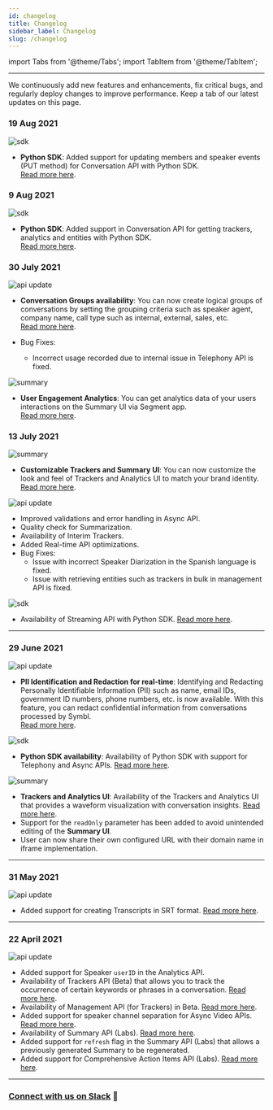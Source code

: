 ```yaml
---
id: changelog
title: Changelog
sidebar_label: Changelog
slug: /changelog
---
```

import Tabs from '@theme/Tabs';
import TabItem from '@theme/TabItem';

--- 

We continuously add new features and enhancements, fix critical bugs, and regularly deploy changes to improve performance. Keep a tab of our latest updates on this page.

### 19 Aug 2021

![sdk](/img/sdk-icon.png)
- **Python SDK**: Added support for updating members and speaker events (PUT method) for Conversation API with Python SDK. <br/>
[Read more here](/docs/python-sdk/conversation-api).

### 9 Aug 2021

![sdk](/img/sdk-icon.png)
- **Python SDK**: Added support in Conversation API for getting trackers, analytics and entities with Python SDK. <br/>
[Read more here](/docs/python-sdk/conversation-api).

### 30 July 2021

![api update](/img/api-update.png)
- **Conversation Groups availability**: You can now create logical groups of conversations by setting the grouping criteria such as speaker agent, company name, call type such as internal, external, sales, etc.<br/>
[Read more here](/docs/concepts/conversation-groups).

- Bug Fixes:
  - Incorrect usage recorded due to internal issue in Telephony API is fixed. 

![summary](/img/summary-ui-icon.png)
- **User Engagement Analytics**: You can get analytics data of your users interactions on the Summary UI via Segment app.<br/>
[Read more here](/docs/pre-built-ui/user-engagement-analytics).



### 13 July 2021

![summary](/img/summary-ui-icon.png)
- **Customizable Trackers and Summary UI**: You can now customize the look and feel of Trackers and Analytics UI to match your brand identity.<br/>
[Read more here](/docs/pre-built-ui/trackers-and-analytics-ui/#customizing-trackers-and-analytics-ui).

![api update](/img/api-update.png)

- Improved validations and error handling in Async API.
- Quality check for Summarization.
- Availability of Interim Trackers. 
- Added Real-time API optimizations. 
- Bug Fixes: 
  - Issue with incorrect Speaker Diarization in the Spanish language is fixed.
  - Issue with retrieving entities such as trackers in bulk in management API is fixed.

![sdk](/img/sdk-icon.png)
- Availability of Streaming API with Python SDK. [Read more here](/docs/python-sdk/streaming-api). 

---

### 29 June 2021

![api update](/img/api-update.png)
- **PII Identification and Redaction for real-time**: Identifying and Redacting Personally Identifiable Information (PII) such as name, email IDs,  government ID numbers, phone numbers, etc. is now available. With this feature, you can redact confidential information from conversations processed by Symbl. <br/>
[Read more here](/docs/concepts/redaction-pii/#identifying-and-redacting-pii).

![sdk](/img/sdk-icon.png)
- **Python SDK availability**: Availability of Python SDK with support for Telephony and Async APIs. [Read more here](/docs/python-sdk/overview). 

![summary](/img/summary-ui-icon.png)

- **Trackers and Analytics UI**: Availability of the Trackers and Analytics UI that provides a waveform visualization with conversation insights. [Read more here](/docs/pre-built-ui/trackers-and-analytics-ui).
- Support for the `readOnly` parameter has been added to avoid unintended editing of the **Summary UI**.
- User can now share their own configured URL with their domain name in iframe implementation.

---

### 31 May 2021
![api update](/img/api-update.png)

- Added support for creating Transcripts in SRT format. 
[Read more here](/docs/conversation-api/transcript/#create-transcript-in-srt).

---

### 22 April 2021

![api update](/img/api-update.png)
- Added support for Speaker `userID` in the Analytics API. 
- Availability of Trackers API (Beta) that allows you to track the occurrence of certain keywords or phrases in a conversation. [Read more here](/docs/concepts/trackers).
- Availability of Management API (for Trackers) in Beta. [Read more here](/docs/management-api/introduction).
- Added support for speaker channel separation for Async Video APIs. [Read more here](/docs/async-api/overview/video/post-video#speaker-separation).
- Availability of Summary API (Labs). [Read more here](/docs/concepts/summarization).
- Added support for `refresh` flag in the Summary API (Labs) that allows a previously generated Summary to be regenerated.
- Added support for Comprehensive Action Items API (Labs). [Read more here](/docs/concepts/action-items#comprehensive-action-items-labs.).


---


### [Connect with us on Slack](https://symbldotai.slack.com/join/shared_invite/zt-4sic2s11-D3x496pll8UHSJ89cm78CA#/shared-invite/email) 💬
